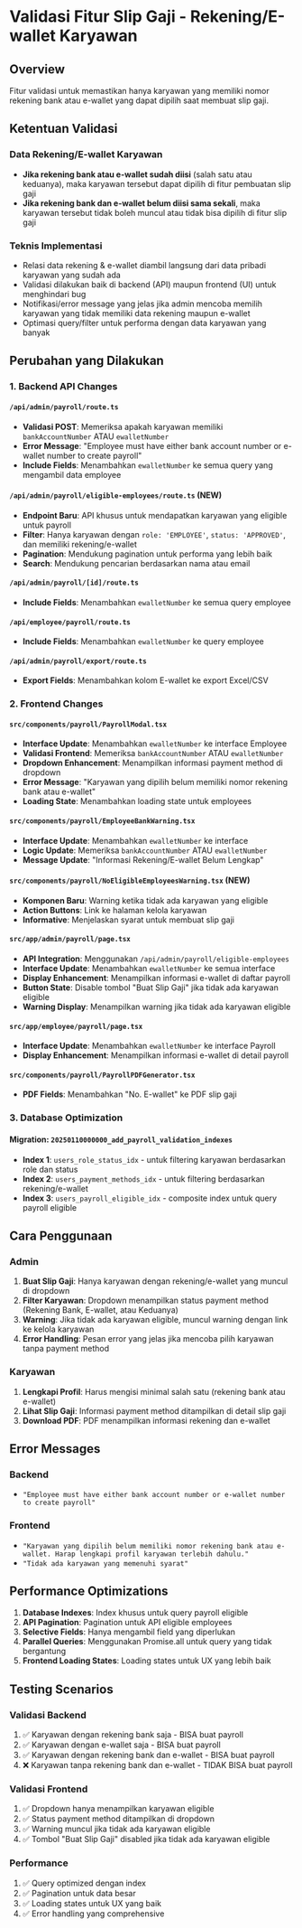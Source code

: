 # Validasi Fitur Slip Gaji - Rekening/E-wallet Karyawan

## Overview
Fitur validasi untuk memastikan hanya karyawan yang memiliki nomor rekening bank atau e-wallet yang dapat dipilih saat membuat slip gaji.

## Ketentuan Validasi

### Data Rekening/E-wallet Karyawan
- **Jika rekening bank atau e-wallet sudah diisi** (salah satu atau keduanya), maka karyawan tersebut dapat dipilih di fitur pembuatan slip gaji
- **Jika rekening bank dan e-wallet belum diisi sama sekali**, maka karyawan tersebut tidak boleh muncul atau tidak bisa dipilih di fitur slip gaji

### Teknis Implementasi
- Relasi data rekening & e-wallet diambil langsung dari data pribadi karyawan yang sudah ada
- Validasi dilakukan baik di backend (API) maupun frontend (UI) untuk menghindari bug
- Notifikasi/error message yang jelas jika admin mencoba memilih karyawan yang tidak memiliki data rekening maupun e-wallet
- Optimasi query/filter untuk performa dengan data karyawan yang banyak

## Perubahan yang Dilakukan

### 1. Backend API Changes

#### `/api/admin/payroll/route.ts`
- **Validasi POST**: Memeriksa apakah karyawan memiliki `bankAccountNumber` ATAU `ewalletNumber`
- **Error Message**: "Employee must have either bank account number or e-wallet number to create payroll"
- **Include Fields**: Menambahkan `ewalletNumber` ke semua query yang mengambil data employee

#### `/api/admin/payroll/eligible-employees/route.ts` (NEW)
- **Endpoint Baru**: API khusus untuk mendapatkan karyawan yang eligible untuk payroll
- **Filter**: Hanya karyawan dengan `role: 'EMPLOYEE'`, `status: 'APPROVED'`, dan memiliki rekening/e-wallet
- **Pagination**: Mendukung pagination untuk performa yang lebih baik
- **Search**: Mendukung pencarian berdasarkan nama atau email

#### `/api/admin/payroll/[id]/route.ts`
- **Include Fields**: Menambahkan `ewalletNumber` ke semua query employee

#### `/api/employee/payroll/route.ts`
- **Include Fields**: Menambahkan `ewalletNumber` ke query employee

#### `/api/admin/payroll/export/route.ts`
- **Export Fields**: Menambahkan kolom E-wallet ke export Excel/CSV

### 2. Frontend Changes

#### `src/components/payroll/PayrollModal.tsx`
- **Interface Update**: Menambahkan `ewalletNumber` ke interface Employee
- **Validasi Frontend**: Memeriksa `bankAccountNumber` ATAU `ewalletNumber`
- **Dropdown Enhancement**: Menampilkan informasi payment method di dropdown
- **Error Message**: "Karyawan yang dipilih belum memiliki nomor rekening bank atau e-wallet"
- **Loading State**: Menambahkan loading state untuk employees

#### `src/components/payroll/EmployeeBankWarning.tsx`
- **Interface Update**: Menambahkan `ewalletNumber` ke interface
- **Logic Update**: Memeriksa `bankAccountNumber` ATAU `ewalletNumber`
- **Message Update**: "Informasi Rekening/E-wallet Belum Lengkap"

#### `src/components/payroll/NoEligibleEmployeesWarning.tsx` (NEW)
- **Komponen Baru**: Warning ketika tidak ada karyawan yang eligible
- **Action Buttons**: Link ke halaman kelola karyawan
- **Informative**: Menjelaskan syarat untuk membuat slip gaji

#### `src/app/admin/payroll/page.tsx`
- **API Integration**: Menggunakan `/api/admin/payroll/eligible-employees`
- **Interface Update**: Menambahkan `ewalletNumber` ke semua interface
- **Display Enhancement**: Menampilkan informasi e-wallet di daftar payroll
- **Button State**: Disable tombol "Buat Slip Gaji" jika tidak ada karyawan eligible
- **Warning Display**: Menampilkan warning jika tidak ada karyawan eligible

#### `src/app/employee/payroll/page.tsx`
- **Interface Update**: Menambahkan `ewalletNumber` ke interface Payroll
- **Display Enhancement**: Menampilkan informasi e-wallet di detail payroll

#### `src/components/payroll/PayrollPDFGenerator.tsx`
- **PDF Fields**: Menambahkan "No. E-wallet" ke PDF slip gaji

### 3. Database Optimization

#### Migration: `20250110000000_add_payroll_validation_indexes`
- **Index 1**: `users_role_status_idx` - untuk filtering karyawan berdasarkan role dan status
- **Index 2**: `users_payment_methods_idx` - untuk filtering berdasarkan rekening/e-wallet
- **Index 3**: `users_payroll_eligible_idx` - composite index untuk query payroll eligible

## Cara Penggunaan

### Admin
1. **Buat Slip Gaji**: Hanya karyawan dengan rekening/e-wallet yang muncul di dropdown
2. **Filter Karyawan**: Dropdown menampilkan status payment method (Rekening Bank, E-wallet, atau Keduanya)
3. **Warning**: Jika tidak ada karyawan eligible, muncul warning dengan link ke kelola karyawan
4. **Error Handling**: Pesan error yang jelas jika mencoba pilih karyawan tanpa payment method

### Karyawan
1. **Lengkapi Profil**: Harus mengisi minimal salah satu (rekening bank atau e-wallet)
2. **Lihat Slip Gaji**: Informasi payment method ditampilkan di detail slip gaji
3. **Download PDF**: PDF menampilkan informasi rekening dan e-wallet

## Error Messages

### Backend
- `"Employee must have either bank account number or e-wallet number to create payroll"`

### Frontend
- `"Karyawan yang dipilih belum memiliki nomor rekening bank atau e-wallet. Harap lengkapi profil karyawan terlebih dahulu."`
- `"Tidak ada karyawan yang memenuhi syarat"`

## Performance Optimizations

1. **Database Indexes**: Index khusus untuk query payroll eligible
2. **API Pagination**: Pagination untuk API eligible employees
3. **Selective Fields**: Hanya mengambil field yang diperlukan
4. **Parallel Queries**: Menggunakan Promise.all untuk query yang tidak bergantung
5. **Frontend Loading States**: Loading states untuk UX yang lebih baik

## Testing Scenarios

### Validasi Backend
1. ✅ Karyawan dengan rekening bank saja - BISA buat payroll
2. ✅ Karyawan dengan e-wallet saja - BISA buat payroll  
3. ✅ Karyawan dengan rekening bank dan e-wallet - BISA buat payroll
4. ❌ Karyawan tanpa rekening bank dan e-wallet - TIDAK BISA buat payroll

### Validasi Frontend
1. ✅ Dropdown hanya menampilkan karyawan eligible
2. ✅ Status payment method ditampilkan di dropdown
3. ✅ Warning muncul jika tidak ada karyawan eligible
4. ✅ Tombol "Buat Slip Gaji" disabled jika tidak ada karyawan eligible

### Performance
1. ✅ Query optimized dengan index
2. ✅ Pagination untuk data besar
3. ✅ Loading states untuk UX yang baik
4. ✅ Error handling yang comprehensive
